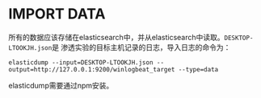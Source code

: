 # IMPORT DATA
所有的数据应该存储在elasticsearch中，并从elasticsearch中读取。`DESKTOP-LTOOKJH.json`是
渗透实验的目标主机记录的日志，导入日志的命令为：
```shell
elasticdump --input=DESKTOP-LTOOKJH.json --output=http://127.0.0.1:9200/winlogbeat_target --type=data
```
elasticdump需要通过npm安装。

